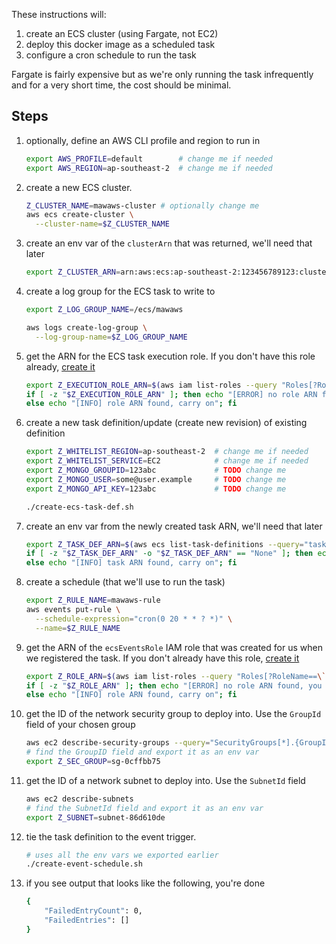 These instructions will:
  1. create an ECS cluster (using Fargate, not EC2)
  1. deploy this docker image as a scheduled task
  1. configure a cron schedule to run the task

Fargate is fairly expensive but as we're only running the task infrequently and for a very short time,
the cost should be minimal.

## Steps

  1. optionally, define an AWS CLI profile and region to run in
      ```bash
      export AWS_PROFILE=default        # change me if needed
      export AWS_REGION=ap-southeast-2  # change me if needed
      ```

  1. create a new ECS cluster.
      ```bash
      Z_CLUSTER_NAME=mawaws-cluster # optionally change me
      aws ecs create-cluster \
        --cluster-name=$Z_CLUSTER_NAME
      ```

  1. create an env var of the `clusterArn` that was returned, we'll need that later
      ```bash
      export Z_CLUSTER_ARN=arn:aws:ecs:ap-southeast-2:123456789123:cluster/mawaws-cluster
      ```

  1. create a log group for the ECS task to write to
      ```bash
      export Z_LOG_GROUP_NAME=/ecs/mawaws

      aws logs create-log-group \
        --log-group-name=$Z_LOG_GROUP_NAME
      ```

  1. get the ARN for the ECS task execution role. If you don't have this role already, [create it](https://docs.aws.amazon.com/AmazonECS/latest/developerguide/task_execution_IAM_role.html)
      ```bash
      export Z_EXECUTION_ROLE_ARN=$(aws iam list-roles --query "Roles[?RoleName==\`ecsTaskExecutionRole\`].[Arn]" --output=text) && \
      if [ -z "$Z_EXECUTION_ROLE_ARN" ]; then echo "[ERROR] no role ARN found, you need to create one and re-run this command"; \
      else echo "[INFO] role ARN found, carry on"; fi
      ```

  1. create a new task definition/update (create new revision) of existing definition
      ```bash
      export Z_WHITELIST_REGION=ap-southeast-2  # change me if needed
      export Z_WHITELIST_SERVICE=EC2            # change me if needed
      export Z_MONGO_GROUPID=123abc             # TODO change me
      export Z_MONGO_USER=some@user.example     # TODO change me
      export Z_MONGO_API_KEY=123abc             # TODO change me

      ./create-ecs-task-def.sh
      ```

  1. create an env var from the newly created task ARN, we'll need that later
      ```bash
      export Z_TASK_DEF_ARN=$(aws ecs list-task-definitions --query="taskDefinitionArns[?contains(@, 'tomsaleeba_mawaws') == \`true\`] | [0]" --output=text) && \
      if [ -z "$Z_TASK_DEF_ARN" -o "$Z_TASK_DEF_ARN" == "None" ]; then echo "[ERROR] no task ARN found, you did the previous command work?"; \
      else echo "[INFO] task ARN found, carry on"; fi
      ```

  1. create a schedule (that we'll use to run the task)
      ```bash
      export Z_RULE_NAME=mawaws-rule
      aws events put-rule \
        --schedule-expression="cron(0 20 * * ? *)" \
        --name=$Z_RULE_NAME
      ```

  1. get the ARN of the `ecsEventsRole` IAM role that was created for us when we registered the task. If you don't already have this role, [create it](https://docs.aws.amazon.com/AmazonECS/latest/developerguide/CWE_IAM_role.html)
      ```bash
      export Z_ROLE_ARN=$(aws iam list-roles --query "Roles[?RoleName==\`ecsEventsRole\`].[Arn]" --output=text) && \
      if [ -z "$Z_ROLE_ARN" ]; then echo "[ERROR] no role ARN found, you need to create one and re-run this command"; \
      else echo "[INFO] role ARN found, carry on"; fi
      ```

  1. get the ID of the network security group to deploy into. Use the `GroupId` field of your chosen group
      ```bash
      aws ec2 describe-security-groups --query="SecurityGroups[*].{GroupId: GroupId, GroupName: GroupName}"
      # find the GroupID field and export it as an env var
      export Z_SEC_GROUP=sg-0cffbb75
      ```

  1. get the ID of a network subnet to deploy into. Use the `SubnetId` field
      ```bash
      aws ec2 describe-subnets
      # find the SubnetId field and export it as an env var
      export Z_SUBNET=subnet-86d610de
      ```

  1. tie the task definition to the event trigger.
      ```bash
      # uses all the env vars we exported earlier
      ./create-event-schedule.sh
      ```

  1. if you see output that looks like the following, you're done
      ```bash
      {
          "FailedEntryCount": 0,
          "FailedEntries": []
      }
      ```
